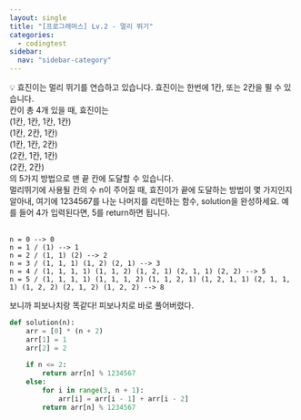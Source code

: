 ```yaml
---
layout: single
title: "[프로그래머스] Lv.2 - 멀리 뛰기"
categories:
  - codingtest
sidebar:
  nav: "sidebar-category"
---
```


 💡 효진이는 멀리 뛰기를 연습하고 있습니다. 효진이는 한번에 1칸, 또는 2칸을 뛸 수 있습니다.<br />
칸이 총 4개 있을 때, 효진이는<br />
(1칸, 1칸, 1칸, 1칸)<br />
(1칸, 2칸, 1칸)<br />
(1칸, 1칸, 2칸)<br />
(2칸, 1칸, 1칸)<br />
(2칸, 2칸)<br />
의 5가지 방법으로 맨 끝 칸에 도달할 수 있습니다.<br />
멀리뛰기에 사용될 칸의 수 n이 주어질 때, 효진이가 끝에 도달하는 방법이 몇 가지인지 알아내, 여기에 1234567를 나눈 나머지를 리턴하는 함수, solution을 완성하세요. 예를 들어 4가 입력된다면, 5를 return하면 됩니다.
<br />
<br />
```
n = 0 --> 0
n = 1 / (1) --> 1
n = 2 / (1, 1) (2) --> 2
n = 3 / (1, 1, 1) (1, 2) (2, 1) --> 3
n = 4 / (1, 1, 1, 1) (1, 1, 2) (1, 2, 1) (2, 1, 1) (2, 2) --> 5
n = 5 / (1, 1, 1, 1) (1, 1, 1, 2) (1, 1, 2, 1) (1, 2, 1, 1) (2, 1, 1, 1) (1, 2, 2) (2, 1, 2) (1, 2, 2) --> 8
```
보니까 피보나치랑 똑같다! 피보나치로 바로 풀어버렸다.

``` python
def solution(n):
    arr = [0] * (n + 2)
    arr[1] = 1
    arr[2] = 2
    
    if n <= 2:
        return arr[n] % 1234567
    else:
        for i in range(3, n + 1):
            arr[i] = arr[i - 1] + arr[i - 2]
        return arr[n] % 1234567
```
